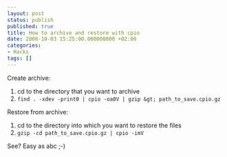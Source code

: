 ```yaml
---
layout: post
status: publish
published: true
title: How to archive and restore with cpio
date: 2008-10-03 15:25:00.000000000 +02:00
categories:
- Hacks
tags: []
---
```

Create archive:
1. cd to the directory that you want to archive
2. `find . -xdev -print0 | cpio -oa0V | gzip &gt; path_to_save.cpio.gz`

Restore from archive:
1. cd to the directory into which you want to restore the files
2. `gzip -cd path_to_save.cpio.gz | cpio -imV`

See? Easy as abc ;-)
